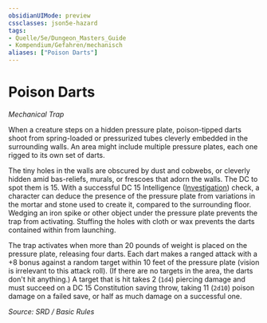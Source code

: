 ```yaml
---
obsidianUIMode: preview
cssclasses: json5e-hazard
tags:
- Quelle/5e/Dungeon_Masters_Guide
- Kompendium/Gefahren/mechanisch
aliases: ["Poison Darts"]
---
```

# Poison Darts
*Mechanical Trap*  

When a creature steps on a hidden pressure plate, poison-tipped darts shoot from spring-loaded or pressurized tubes cleverly embedded in the surrounding walls. An area might include multiple pressure plates, each one rigged to its own set of darts.

The tiny holes in the walls are obscured by dust and cobwebs, or cleverly hidden amid bas-reliefs, murals, or frescoes that adorn the walls. The DC to spot them is 15. With a successful DC 15 Intelligence ([Investigation](rules/skills.md#Investigation)) check, a character can deduce the presence of the pressure plate from variations in the mortar and stone used to create it, compared to the surrounding floor. Wedging an iron spike or other object under the pressure plate prevents the trap from activating. Stuffing the holes with cloth or wax prevents the darts contained within from launching.

The trap activates when more than 20 pounds of weight is placed on the pressure plate, releasing four darts. Each dart makes a ranged attack with a +8 bonus against a random target within 10 feet of the pressure plate (vision is irrelevant to this attack roll). (If there are no targets in the area, the darts don't hit anything.) A target that is hit takes 2 (`1d4`) piercing damage and must succeed on a DC 15 Constitution saving throw, taking 11 (`2d10`) poison damage on a failed save, or half as much damage on a successful one.

*Source: SRD / Basic Rules*